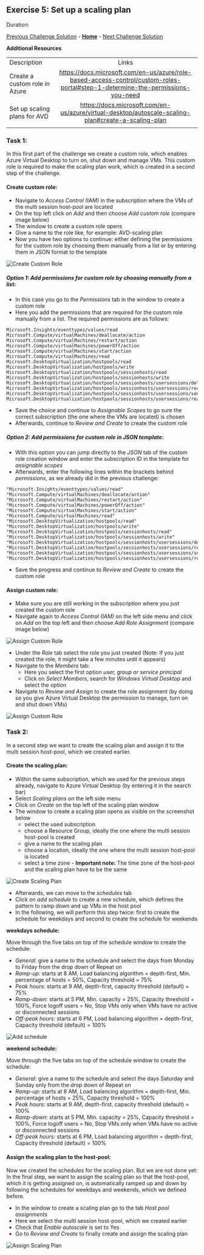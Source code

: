 ## Exercise 5: Set up a scaling plan

Duration:


[Previous Challenge Solution](./04-start-VM-on-connect-solution.md) - **[Home](../readme.md)** - [Next Challenge Solution](06-RDP-properties-solution.md)


**Additional Resources**

  |              |            |  
|----------|:-------------:|
| Description | Links |
| Create a custom role in Azure | https://docs.microsoft.com/en-us/azure/role-based-access-control/custom-roles-portal#step-1-determine-the-permissions-you-need |
|Set up scaling plans for AVD  |  https://docs.microsoft.com/en-us/azure/virtual-desktop/autoscale-scaling-plan#create-a-scaling-plan   | 
  |              |            | 



### Task 1:

In this first part of the challenge we create a custom role, which enables Azure Virtual Desktop to turn on, shut down and manage VMs. This custom role is required to make the scaling plan work, which is created in a second step of the challenge. 

#### Create custom role:

- Navigate to *Access Control (IAM)* in the subscription where the VMs of the multi session host-pool are located
- On the top left click on *Add* and then choose *Add custom role* (compare image below)
- The window to create a custom role opens
- Give a name to the role like, for example: AVD-scaling plan
- Now you have two options to continue: either defining the permissions for the custom role by choosing them manually from a list or by entering them in JSON format to the template

![Create Custom Role](../Images/04-custom_role_1.png)

##### Option 1: Add permissions for custom role by choosing manually from a list:

-	In this case you go to the *Permissions* tab in the window to create a custom role
-	Here you add the permissions that are required for the custom role manually from a list. The required permissions are as follows:
```
Microsoft.Insights/eventtypes/values/read
Microsoft.Compute/virtualMachines/deallocate/action
Microsoft.Compute/virtualMachines/restart/action
Microsoft.Compute/virtualMachines/powerOff/action
Microsoft.Compute/virtualMachines/start/action
Microsoft.Compute/virtualMachines/read
Microsoft.DesktopVirtualization/hostpools/read
Microsoft.DesktopVirtualization/hostpools/write
Microsoft.DesktopVirtualization/hostpools/sessionhosts/read
Microsoft.DesktopVirtualization/hostpools/sessionhosts/write
Microsoft.DesktopVirtualization/hostpools/sessionhosts/usersessions/delete
Microsoft.DesktopVirtualization/hostpools/sessionhosts/usersessions/read
Microsoft.DesktopVirtualization/hostpools/sessionhosts/usersessions/sendMessage/action
Microsoft.DesktopVirtualization/hostpools/sessionhosts/usersessions/read 
```
-	Save the choice and continue to *Assignable Scopes* to go sure the correct subscription (the one where the VMs are located) is chosen
-	Afterwards, continue to *Review and Create* to create the custom role

##### Option 2: Add permissions for custom role in JSON template:

-	With this option you can jump directly to the *JSON* tab of the custom role creation window and enter the subscription ID in the template for *assignable scopes* 
-	Afterwards, enter the following lines within the brackets behind *permissions*, as we already did in the previous challenge: 
```
"Microsoft.Insights/eventtypes/values/read"
"Microsoft.Compute/virtualMachines/deallocate/action"
"Microsoft.Compute/virtualMachines/restart/action"
"Microsoft.Compute/virtualMachines/powerOff/action"
"Microsoft.Compute/virtualMachines/start/action"
"Microsoft.Compute/virtualMachines/read"
"Microsoft.DesktopVirtualization/hostpools/read"
"Microsoft.DesktopVirtualization/hostpools/write"
"Microsoft.DesktopVirtualization/hostpools/sessionhosts/read"
"Microsoft.DesktopVirtualization/hostpools/sessionhosts/write"
"Microsoft.DesktopVirtualization/hostpools/sessionhosts/usersessions/delete"
"Microsoft.DesktopVirtualization/hostpools/sessionhosts/usersessions/read"
"Microsoft.DesktopVirtualization/hostpools/sessionhosts/usersessions/sendMessage/action"
"Microsoft.DesktopVirtualization/hostpools/sessionhosts/usersessions/read"
```
-	Save the progress and continue to *Review and Create* to create the custom role

#### Assign custom role:

- Make sure you are still working in the subscription where you just created the custom role
- Navigate again to *Access Control (IAM)* on the left side menu and click on *Add* on the top left and then choose *Add Role Assignment* (compare image below)

![Assign Custom Role](../Images/04-custom_role_3.png)

- Under the *Role* tab select the role you just created (Note: If you just created the role, it might take a few minutes until it appears)
- Navigate to the *Members* tab:
  - Here you select the first option *user, group or service principal* 
  - Click on *Select Members*, search for *Windows Virtual Desktop* and select the option
- Navigate to *Review and Assign* to create the role assignment (by doing so you give Azure Virtual Desktop the permission to manage, turn on and shut down VMs) 

![Assign Custom Role](../Images/04-custom_role_4.png)
 
### Task 2:

In a second step we want to create the scaling plan and assign it to the multi session host-pool, which we created earlier.

#### Create the scaling plan:

- Within the same subscription, which we used for the previous steps already, navigate to Azure Virtual Desktop (by entering it in the search bar)
- Select *Scaling plans* on the left side menu
- Click on *Create* on the top left of the scaling plan window
- The window to create a scaling plan opens as visible on the screenshot below
  - select the used subscription 
  - choose a Resource Group, ideally the one where the multi session host-pool is created 
  - give a name to the scaling plan
  - choose a location, ideally the one where the multi session host-pool is located 
  - select a time zone - **Important note:** The time zone of the host-pool and the scaling plan have to be the same

![Create Scaling Plan](../Images/05-scaling_plan_1.png)

- Afterwards, we can move to the *schedules* tab 
- Click on *add schedule* to create a new schedule, which defines the pattern to ramp down and up VMs in the host pool
- In the following, we will perform this step twice: first to create the schedule for weekdays and second to create the schedule for weekends

**weekdays schedule:**

Move through the five tabs on top of the schedule window to create the schedule: 
- *General:* give a name to the schedule and select the days from Monday to Friday from the drop down of Repeat on
- *Ramp-up:* starts at 8 AM, Load balancing algorithm = depth-first, Min. percentage of hosts = 50%, Capacity threshold = 75%
- *Peak hours:* starts at 9 AM, depth-first, capacity threshold (default) = 75%
- *Ramp-down:* starts at 5 PM, Min. capacity = 25%, Capacity threshold = 100%, Force logoff users = No, Stop VMs only when VMs have no active or disconnected sessions
- *Off-peak hours:* starts at 6 PM, Load balancing algorithm = depth-first, Capacity threshold (default) = 100%

![Add schedule](../Images/05-scaling_plan_2.png)

**weekend schedule:**

Move through the five tabs on top of the schedule window to create the schedule: 
- *General:* give a name to the schedule and select the days Saturday and Sunday only from the drop down of Repeat on
- *Ramp-up:* starts at 8 AM, Load balancing algorithm = depth-first, Min. percentage of hosts = 25%, Capacity threshold = 100%
- *Peak hours:* starts at 9 AM, depth-first, capacity threshold (default) = 100%
- *Ramp-down:* starts at 5 PM, Min. capacity = 25%, Capacity threshold = 100%, Force logoff users = No, Stop VMs only when VMs have no active or disconnected sessions
- *Off-peak hours:* starts at 6 PM, Load balancing algorithm = depth-first, Capacity threshold (default) = 100%

#### Assign the scaling plan to the host-pool: 

Now we created the schedules for the scaling plan. But we are not done yet: In the final step, we want to assign the scaling plan so that the host-pool, which it is getting assigned on, is automatically ramped up and down by following the schedules for weekdays and weekends, which we defined before.

- In the window to create a scaling plan go to the tab *Host pool assignments* 
- Here we select the multi session host-pool, which we created earlier
- Check that *Enable autoscale* is set to Yes
- Go to *Review and Create* to finally create and assign the scaling plan

![Assign Scaling Plan](../Images/05-scaling_plan_5.png)

